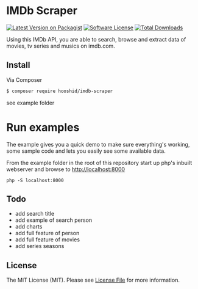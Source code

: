 # IMDb Scraper

[![Latest Version on Packagist][ico-version]][link-packagist]
[![Software License][ico-license]](LICENSE.md)
[![Total Downloads][ico-downloads]][link-downloads]

Using this IMDb API, you are able to search, browse and extract data of movies, tv series and musics on imdb.com.

## Install
Via Composer
``` bash
$ composer require hooshid/imdb-scraper
```
see example folder

Run examples
=========
The example gives you a quick demo to make sure everything's working, some sample code and lets you easily see some available data.

From the example folder in the root of this repository start up php's inbuilt webserver and browse to [http://localhost:8000]()

`php -S localhost:8000`

## Todo
* add search title
* add example of search person
* add charts
* add full feature of person
* add full feature of movies
* add series seasons

## License
The MIT License (MIT). Please see [License File](LICENSE.md) for more information.


[ico-version]: https://img.shields.io/packagist/v/hooshid/imdb-scraper.svg?style=flat-square
[ico-license]: https://img.shields.io/badge/license-MIT-brightgreen.svg?style=flat-square
[ico-downloads]: https://img.shields.io/packagist/dt/hooshid/imdb-scraper.svg?style=flat-square

[link-packagist]: https://packagist.org/packages/hooshid/imdb-scraper
[link-downloads]: https://packagist.org/packages/hooshid/imdb-scraper
